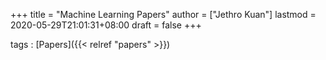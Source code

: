 +++
title = "Machine Learning Papers"
author = ["Jethro Kuan"]
lastmod = 2020-05-29T21:01:31+08:00
draft = false
+++

tags
: [Papers]({{< relref "papers" >}})
